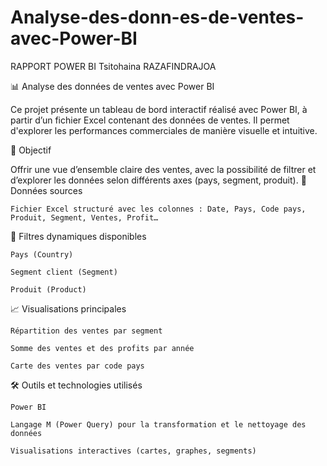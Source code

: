 # Analyse-des-donn-es-de-ventes-avec-Power-BI
RAPPORT POWER BI Tsitohaina RAZAFINDRAJOA

📊 Analyse des données de ventes avec Power BI

Ce projet présente un tableau de bord interactif réalisé avec Power BI, à partir d’un fichier Excel contenant des données de ventes. Il permet d'explorer les performances commerciales de manière visuelle et intuitive.


🎯 Objectif

Offrir une vue d’ensemble claire des ventes, avec la possibilité de filtrer et d’explorer les données selon différents axes (pays, segment, produit).
🧮 Données sources

    Fichier Excel structuré avec les colonnes : Date, Pays, Code pays, Produit, Segment, Ventes, Profit…

🔧 Filtres dynamiques disponibles

    Pays (Country)

    Segment client (Segment)

    Produit (Product)

📈 Visualisations principales

    Répartition des ventes par segment

    Somme des ventes et des profits par année

    Carte des ventes par code pays

🛠️ Outils et technologies utilisés

    Power BI

    Langage M (Power Query) pour la transformation et le nettoyage des données

    Visualisations interactives (cartes, graphes, segments)

